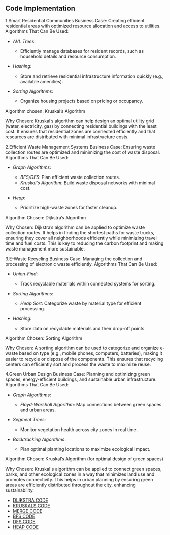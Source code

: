 ## Code Implementation

1.Smart Residential Communities
Business Case: Creating efficient residential areas with optimized resource allocation and access to utilities.
Algorithms That Can Be Used:
- *AVL Trees*:  
  - Efficiently manage databases for resident records, such as household details and resource consumption.  

- *Hashing*:  
  - Store and retrieve residential infrastructure information quickly (e.g., available amenities).  

- *Sorting Algorithms*:  
  - Organize housing projects based on pricing or occupancy.


Algorithm chosen: Kruskal’s Algorithm

Why Chosen: Kruskal’s algorithm can help design an optimal utility grid (water, electricity, gas) by connecting residential buildings with the least cost. It ensures that residential zones are connected efficiently and that resources are distributed with minimal infrastructure costs.


2.Efficient Waste Management Systems
Business Case: Ensuring waste collection routes are optimized and minimizing the cost of waste disposal.
Algorithms That Can Be Used:
- *Graph Algorithms*:  
  - *BFS/DFS*: Plan efficient waste collection routes.  
  - *Kruskal's Algorithm*: Build waste disposal networks with minimal cost.  

- *Heap*:  
  - Prioritize high-waste zones for faster cleanup.  

Algorithm Chosen: Dijkstra’s Algorithm

Why Chosen: Dijkstra’s algorithm can be applied to optimize waste collection routes. It helps in finding the shortest paths for waste trucks, ensuring they cover all neighborhoods efficiently while minimizing travel time and fuel costs. This is key to reducing the carbon footprint and making waste management more sustainable.


3.E-Waste Recycling
Business Case: Managing the collection and processing of electronic waste efficiently.
Algorithms That Can Be Used:
- *Union-Find*:  
  - Track recyclable materials within connected systems for sorting.  

- *Sorting Algorithms*:  
  - *Heap Sort*: Categorize waste by material type for efficient processing.  

- *Hashing*:  
  - Store data on recyclable materials and their drop-off points.

Algorithm Chosen: Sorting Algorithm

Why Chosen: A sorting algorithm can be used to categorize and organize e-waste based on type (e.g., mobile phones, computers, batteries), making it easier to recycle or dispose of the components. This ensures that recycling centers can efficiently sort and process the waste to maximize reuse.


4.Green Urban Design
Business Case: Planning and optimizing green spaces, energy-efficient buildings, and sustainable urban infrastructure.
Algorithms That Can Be Used:
- *Graph Algorithms*:  
  - *Floyd-Warshall Algorithm*: Map connections between green spaces and urban areas.  

- *Segment Trees*:  
  - Monitor vegetation health across city zones in real time.  

- *Backtracking Algorithms*:  
  - Plan optimal planting locations to maximize ecological impact.

Algorithm Chosen: Kruskal’s Algorithm (for optimal design of green spaces)

Why Chosen: Kruskal's algorithm can be applied to connect green spaces, parks, and other ecological zones in a way that minimizes land use and promotes connectivity. This helps in urban planning by ensuring green areas are efficiently distributed throughout the city, enhancing sustainability.

- [DIJKSTRA CODE](./DIJKSTRA.md)
- [KRUSKALS CODE](./KRUSKALS.md)
- [MERGE CODE](./MERGE.md)
- [BFS CODE](./BFS.md)
- [DFS CODE](./DFS.md)
- [HEAP CODE](./HEAP.md)

